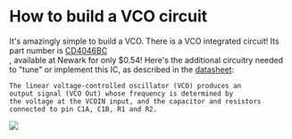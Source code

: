 # How to build a VCO circuit #

It's amazingly simple to build a VCO.  There is a VCO integrated circuit!  Its part number is  <a href='http://www.newark.com/texas-instruments/cd4046be/phase-lock-loop-pll-logic-ic/dp/06F2487'>CD4046BC<br>
</a> , available at Newark for only $0.54!  Here's the additional circuitry needed to "tune" or implement this IC, as described in the <a href='http://www.falkowski.net/images/CD4046BC.pdf'>datasheet</a>:
```
The linear voltage-controlled oscillator (VCO) produces an
output signal (VCO Out) whose frequency is determined by
the voltage at the VCOIN input, and the capacitor and resistors
connected to pin C1A, C1B, R1 and R2.
```

<img src='http://www.falkowski.net/images/circuit-vco-4046.jpg'>
